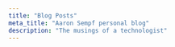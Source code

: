 ```yaml
---
title: "Blog Posts"
meta_title: "Aaron Sempf personal blog"
description: "The musings of a technologist"
---
```

